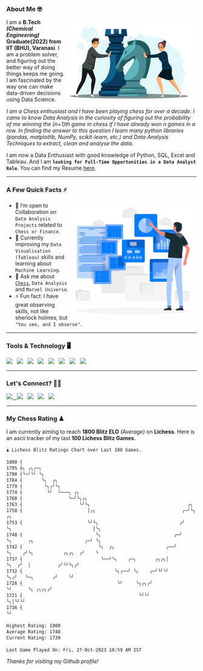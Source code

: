 ### About Me 🤓
<img align="right" alt="Coding" width="350" src="https://github.com/Laxman-Lakhan/Laxman-Lakhan/blob/master/Assets/Chess_Vector.jpg">   

I am a **B.Tech** _**(Chemical Engineering)**_ **Graduate(2022) from IIT (BHU), Varanasi**. I am a problem solver, and figuring out the better way of doing things keeps me going. I am fascinated by the way one can make data-driven decisions using Data Science. 

_I am a Chess enthusiast and I have been playing chess for over a decade. I came to know Data Analysis in the curiosity of figuring out the probability of me winning the (n+1)th game in chess if I have already won n games in a row. In finding the answer to this question I learn many python libraries (pandas, matplotlib, NumPy, scikit-learn, etc.) and Data Analysis Techniques to extract, clean and analyse the data._

I am now a Data Enthusiast with good knowledge of Python, SQL, Excel and Tableau. And I am **`looking for Full-Time Opportunities in a Data Analyst Role`**. You can find my Resume
 [here](https://drive.google.com/file/d/1UIOoogRLj5eGQFQBkuvMmTISZVdl2Ok7/view?usp=sharing).


---

### A Few Quick Facts ⚡️
<img align="right" alt="Coding" width="340" src="https://github.com/Laxman-Lakhan/Laxman-Lakhan/blob/master/Assets/Data_Vector.jpg">   

- 🤝 I’m open to Collaboration on `Data Analysis Projects` related to `Chess or Finance`.
- 📖 Currently improving my `Data Visualisation (Tableau)` skills and learning about `Machine Learning`.
- 💬 Ask me about [`Chess`](https://lichess.org/@/YourKingIsInDanger), `Data Analysis` and `Marvel Universe`.
- ⚡️ Fun fact: I have great observing skills, not like sherlock holmes, but `"You see, and I observe"`.

---
### Tools & Technology 🖥

<img src="https://img.shields.io/badge/Python-white?logo=Python&logoColor=ColorName&style=ShieldStyle" /> &nbsp;
<img src="https://img.shields.io/badge/MySQL-white?logo=MySQL&logoColor=ColorName&style=ShieldStyle" /> &nbsp;
<img src="https://img.shields.io/badge/Tableau-white?logo=Tableau&logoColor=ColorName&style=ShieldStyle" /> &nbsp;
<img src="https://img.shields.io/badge/Excel-white?logo=Microsoft+Excel&logoColor=196F3D&style=ShieldStyle" /> &nbsp;
<img src="https://img.shields.io/badge/Jupyter-white?logo=Jupyter&logoColor=ColorName&style=ShieldStyle" /> &nbsp;
<img src="https://img.shields.io/badge/pandas-white?logo=Pandas&logoColor=000080&style=ShieldStyle" /> &nbsp;
<img src="https://img.shields.io/badge/numpy-white?logo=Numpy&logoColor=85C1E9&style=ShieldStyle" /> &nbsp;
<img src="https://img.shields.io/badge/scikit learn-white?logo=Scikit+Learn&logoColor=ColorName&style=ShieldStyle" /> &nbsp;



---

### Let's Connect? 🫳🏻

<a href="mailto:laxmansingh.lakhan@gmail.com"> <img src="https://img.icons8.com/fluent/48/000000/gmail.png" width="3.5%"/> &nbsp;
[<img src="https://img.icons8.com/color/48/000000/linkedin.png" width="3.5%"/>](https://www.linkedin.com/in/laxman-lakhan/)  &nbsp;
[<img src="https://img.icons8.com/fluent/48/000000/facebook-new.png" width="3.5%"/>](https://www.facebook.com/s.laxmanlakhan/)  &nbsp;
[<img src="https://img.icons8.com/fluent/48/000000/instagram-new.png" width="3.5%"/>](https://www.instagram.com/laxman.lakhan/)  &nbsp;
[<img src="https://img.icons8.com/color/48/000000/twitter.png" width="3.5%"/>](https://twitter.com/laxman__lakhan)  &nbsp;

 ---
  
### My Chess Rating ♟
  
I am currently aiming to reach **1800 Blitz ELO** *(Average)* on **Lichess**. Here is an ascii tracker of my last **100 Lichess Blitz Games**.

  ```
  ♟︎ 𝙻𝚒𝚌𝚑𝚎𝚜𝚜 𝙱𝚕𝚒𝚝𝚣 𝚁𝚊𝚝𝚒𝚗𝚐𝚜 𝙲𝚑𝚊𝚛𝚝 𝚘𝚟𝚎𝚛 𝙻𝚊𝚜𝚝 𝟷00 𝙶𝚊𝚖𝚎𝚜.
  
1800 ┤
1795 ┼╮ ╭╮╭─╮
1790 ┤╰─╯╰╯ ╰╮
1784 ┤       ╰╮  ╭╮
1779 ┤        ╰╮╭╯╰╮
1774 ┤         ╰╯  ╰───╮ ╭╮
1768 ┤                 ╰─╯╰╮╭╮
1763 ┤                     ╰╯╰╮                                    ╭╮
1758 ┤                        │╭╮                                ╭─╯╰╮                               ╭╮
1753 ┤                        ╰╯╰╮                              ╭╯   ╰╮                              │╰╮
1748 ┤                           ╰╮                           ╭─╯     ╰╮      ╭╮                   ╭─╯ ╰╮
1742 ┤                            ╰╮  ╭╮                   ╭──╯        ╰╮    ╭╯╰╮           ╭╮╭╮  ╭╯    ╰
1737 ┤                             ╰──╯╰╮    ╭─╮       ╭╮╭╮│            ╰╮  ╭╯  │          ╭╯╰╯╰╮╭╯
1732 ┤                                  ╰╮╭──╯ ╰╮    ╭─╯╰╯╰╯             ╰╮╭╯   ╰─╮       ╭╯    ╰╯
1726 ┤                                   ╰╯     ╰╮╭╮╭╯                    ╰╯      ╰╮ ╭╮╭╮╭╯
1721 ┤                                           ╰╯╰╯                              ╰╮│╰╯╰╯
1716 ┤                                                                              ╰╯ 

Highest Rating: 1800
Average Rating: 1748
Current Rating: 1739 

Last Game Played On: Fri, 27-Oct-2023 10:59 AM IST
  ```
  
  
*Thanks for visiting my Github profile!*
